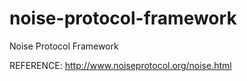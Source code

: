 # noise-protocol-framework
Noise Protocol Framework

REFERENCE:
http://www.noiseprotocol.org/noise.html
